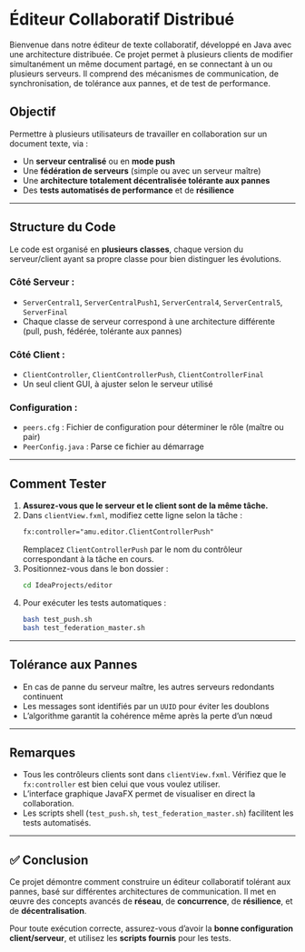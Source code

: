 #  Éditeur Collaboratif Distribué

Bienvenue dans notre éditeur de texte collaboratif, développé en Java avec une architecture distribuée. Ce projet permet à plusieurs clients de modifier simultanément un même document partagé, en se connectant à un ou plusieurs serveurs. Il comprend des mécanismes de communication, de synchronisation, de tolérance aux pannes, et de test de performance.

##  Objectif

Permettre à plusieurs utilisateurs de travailler en collaboration sur un document texte, via :
- Un **serveur centralisé** ou en **mode push**
- Une **fédération de serveurs** (simple ou avec un serveur maître)
- Une **architecture totalement décentralisée tolérante aux pannes**
- Des **tests automatisés de performance** et de **résilience**

---

##  Structure du Code

Le code est organisé en **plusieurs classes**, chaque version du serveur/client ayant sa propre classe pour bien distinguer les évolutions.

### Côté Serveur :
- `ServerCentral1`, `ServerCentralPush1`, `ServerCentral4`, `ServerCentral5`, `ServerFinal`
- Chaque classe de serveur correspond à une architecture différente (pull, push, fédérée, tolérante aux pannes)

### Côté Client :
- `ClientController`, `ClientControllerPush`, `ClientControllerFinal`
- Un seul client GUI, à ajuster selon le serveur utilisé

### Configuration :
- `peers.cfg` : Fichier de configuration pour déterminer le rôle (maître ou pair)
- `PeerConfig.java` : Parse ce fichier au démarrage

---

##  Comment Tester

1. **Assurez-vous que le serveur et le client sont de la même tâche.**
2. Dans `clientView.fxml`, modifiez cette ligne selon la tâche :
   ```xml
   fx:controller="amu.editor.ClientControllerPush"
   ```
   Remplacez `ClientControllerPush` par le nom du contrôleur correspondant à la tâche en cours.
3. Positionnez-vous dans le bon dossier :
   ```bash
   cd IdeaProjects/editor
   ```
4. Pour exécuter les tests automatiques :
   ```bash
   bash test_push.sh
   bash test_federation_master.sh
   ```

---
##  Tolérance aux Pannes

- En cas de panne du serveur maître, les autres serveurs redondants continuent
- Les messages sont identifiés par un `UUID` pour éviter les doublons
- L’algorithme garantit la cohérence même après la perte d’un nœud

---

##  Remarques

- Tous les contrôleurs clients sont dans `clientView.fxml`. Vérifiez que le `fx:controller` est bien celui que vous voulez utiliser.
- L’interface graphique JavaFX permet de visualiser en direct la collaboration.
- Les scripts shell (`test_push.sh`, `test_federation_master.sh`) facilitent les tests automatisés.

---

## ✅ Conclusion

Ce projet démontre comment construire un éditeur collaboratif tolérant aux pannes, basé sur différentes architectures de communication. Il met en œuvre des concepts avancés de **réseau**, de **concurrence**, de **résilience**, et de **décentralisation**.

Pour toute exécution correcte, assurez-vous d’avoir la **bonne configuration client/serveur**, et utilisez les **scripts fournis** pour les tests.
